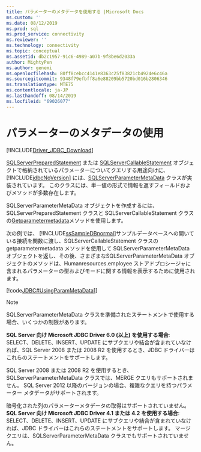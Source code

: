 ```yaml
---
title: パラメーターのメタデータを使用する |Microsoft Docs
ms.custom: ''
ms.date: 08/12/2019
ms.prod: sql
ms.prod_service: connectivity
ms.reviewer: ''
ms.technology: connectivity
ms.topic: conceptual
ms.assetid: db2c1957-91c6-4989-a07b-9f8be6d2033a
author: MightyPen
ms.author: genemi
ms.openlocfilehash: 80ff8cebcc4141e8363c25f83821cb4924e6c46a
ms.sourcegitcommit: 9348f79efbff8a6e88209bb5720bd016b2806346
ms.translationtype: MTE75
ms.contentlocale: ja-JP
ms.lasthandoff: 08/14/2019
ms.locfileid: "69026077"
---
```

# <a name="using-parameter-metadata"></a>パラメーターのメタデータの使用

[!INCLUDE[Driver_JDBC_Download](../../includes/driver_jdbc_download.md)]

[SQLServerPreparedStatement](../../connect/jdbc/reference/sqlserverpreparedstatement-class.md) または [SQLServerCallableStatement](../../connect/jdbc/reference/sqlservercallablestatement-class.md) オブジェクトで格納されているパラメーターについてクエリする用途向けに、[!INCLUDE[jdbcNoVersion](../../includes/jdbcnoversion_md.md)] には、[SQLServerParameterMetaData](../../connect/jdbc/reference/sqlserverparametermetadata-class.md) クラスが実装されています。 このクラスには、単一値の形式で情報を返すフィールドおよびメソッドが多数存在します。

SQLServerParameterMetaData オブジェクトを作成するには、SQLServerPreparedStatement クラスと SQLServerCallableStatement クラスの[Getparametermetadata](../../connect/jdbc/reference/getparametermetadata-method-sqlserverpreparedstatement.md)メソッドを使用します。

次の例では、 [!INCLUDE[ssSampleDBnormal](../../includes/sssampledbnormal_md.md)]サンプルデータベースへの開いている接続を関数に渡し、SQLServerCallableStatement クラスの getparametermetadata メソッドを使用して SQLServerParameterMetaData オブジェクトを返し、その後、さまざまなSQLServerParameterMetaData オブジェクトのメソッドは、Humanresources.employee ストアドプロシージャに含まれるパラメーターの型およびモードに関する情報を表示するために使用されます。

[!code[JDBC#UsingParamMetaData1](../../connect/jdbc/codesnippet/Java/using-parameter-metadata_1.java)]  

> [!NOTE]  
> SQLServerParameterMetaData クラスを準備されたステートメントで使用する場合、いくつかの制限があります。
>
> **SQL Server 向け Microsoft JDBC Driver 6.0 (以上) を使用する場合**: SELECT、DELETE、INSERT、UPDATE にサブクエリや結合が含まれていなければ、SQL Server 2008 または 2008 R2 を使用するとき、JDBC ドライバーはこれらのステートメントをサポートします。

SQL Server 2008 または 2008 R2 を使用するとき、SQLServerParameterMetaData クラスでは、MERGE クエリもサポートされません。 SQL Server 2012 以降のバージョンの場合、複雑なクエリを持つパラメーター メタデータがサポートされます。

暗号化された列のパラメーターメタデータの取得はサポートされていません。 **SQL Server 向け Microsoft JDBC Driver 4.1 または 4.2 を使用する場合**: SELECT、DELETE、INSERT、UPDATE にサブクエリや結合が含まれていなければ、JDBC ドライバーはこれらのステートメントをサポートします。 マージクエリは、SQLServerParameterMetaData クラスでもサポートされていません。
